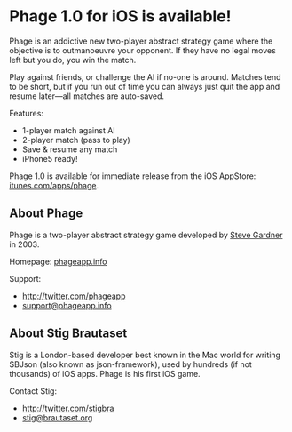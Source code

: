 # Phage 1.0 for iOS is available!

Phage is an addictive new two-player abstract strategy game where the objective is to outmanoeuvre your opponent. If they have no legal moves left but you do, you win the match.

Play against friends, or challenge the AI if no-one is around. Matches tend to be short, but if you run out of time you can always just quit the app and resume later—all matches are auto-saved.

Features:
* 1-player match against AI
* 2-player match (pass to play)
* Save & resume any match
* iPhone5 ready!

Phage 1.0 is available for immediate release from the iOS AppStore:
[itunes.com/apps/phage](http://itunes.com/apps/phage).

## About Phage

Phage is a two-player abstract strategy game developed by [Steve Gardner](http://twitter.com/coughymachine) in 2003.

Homepage: [phageapp.info](http://phageapp.info)

Support:

* <http://twitter.com/phageapp>
* <support@phageapp.info>


## About Stig Brautaset

Stig is a London-based developer best known in the Mac world for writing SBJson (also known as json-framework), used by hundreds (if not thousands) of iOS apps. Phage is his first iOS game.

Contact Stig:

* <http://twitter.com/stigbra>
* <stig@brautaset.org>
